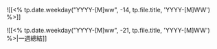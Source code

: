 
![[<% tp.date.weekday("YYYY-[M]ww", -14, tp.file.title, 'YYYY-[M]WW') %>]]

![[<% tp.date.weekday("YYYY-[M]ww", -21, tp.file.title, 'YYYY-[M]WW') %>|一週總結]]